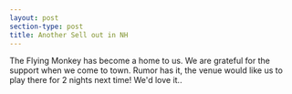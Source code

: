 ```yaml
---
layout: post
section-type: post
title: Another Sell out in NH
---
```


<p>The Flying Monkey has become a home to us. We are grateful for the support when we come to town. Rumor has it, the venue would like us to play there for 2 nights next time! We'd love it..&nbsp;</p>
